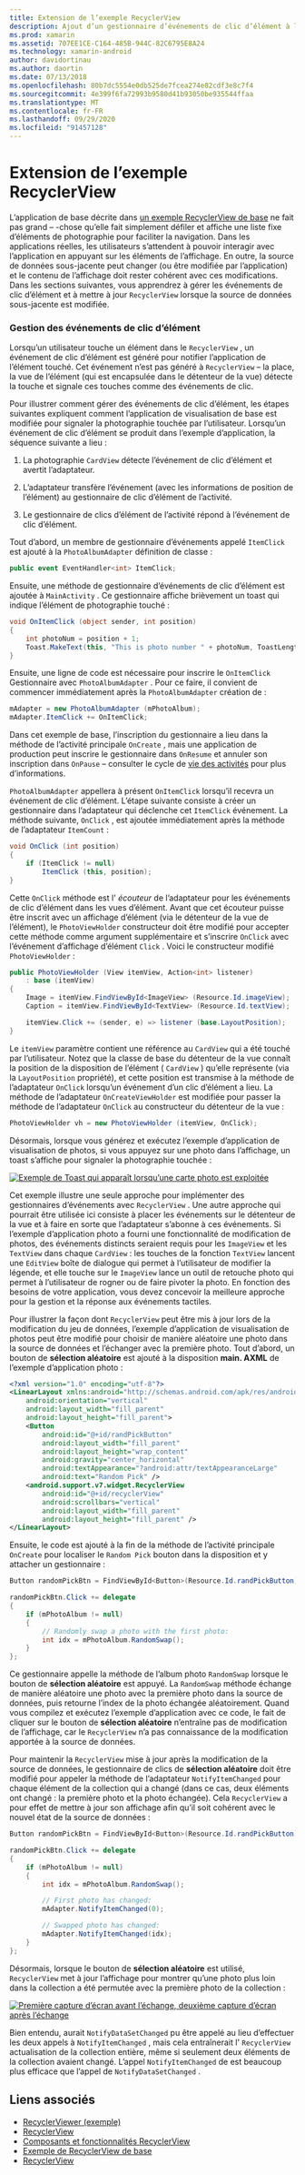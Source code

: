 ```yaml
---
title: Extension de l’exemple RecyclerView
description: Ajout d’un gestionnaire d’événements de clic d’élément à l’application exemple RecyclerView.
ms.prod: xamarin
ms.assetid: 707EE1CE-C164-485B-944C-82C6795E8A24
ms.technology: xamarin-android
author: davidortinau
ms.author: daortin
ms.date: 07/13/2018
ms.openlocfilehash: 80b7dc5554e0db525de7fcea274e82cdf3e8c7f4
ms.sourcegitcommit: 4e399f6fa72993b9580d41b93050be935544ffaa
ms.translationtype: MT
ms.contentlocale: fr-FR
ms.lasthandoff: 09/29/2020
ms.locfileid: "91457128"
---
```

# <a name="extending-the-recyclerview-example"></a>Extension de l’exemple RecyclerView

L’application de base décrite dans [un exemple RecyclerView de base](~/android/user-interface/layouts/recycler-view/recyclerview-example.md) ne fait pas grand &ndash; -chose qu’elle fait simplement défiler et affiche une liste fixe d’éléments de photographie pour faciliter la navigation. Dans les applications réelles, les utilisateurs s’attendent à pouvoir interagir avec l’application en appuyant sur les éléments de l’affichage. En outre, la source de données sous-jacente peut changer (ou être modifiée par l’application) et le contenu de l’affichage doit rester cohérent avec ces modifications. Dans les sections suivantes, vous apprendrez à gérer les événements de clic d’élément et à mettre à jour `RecyclerView` lorsque la source de données sous-jacente est modifiée.

### <a name="handling-item-click-events"></a>Gestion des événements de clic d’élément

Lorsqu’un utilisateur touche un élément dans le `RecyclerView` , un événement de clic d’élément est généré pour notifier l’application de l’élément touché. Cet événement n’est pas généré à `RecyclerView` &ndash; la place, la vue de l’élément (qui est encapsulée dans le détenteur de la vue) détecte la touche et signale ces touches comme des événements de clic.

Pour illustrer comment gérer des événements de clic d’élément, les étapes suivantes expliquent comment l’application de visualisation de base est modifiée pour signaler la photographie touchée par l’utilisateur. Lorsqu’un événement de clic d’élément se produit dans l’exemple d’application, la séquence suivante a lieu :

1. La photographie `CardView` détecte l’événement de clic d’élément et avertit l’adaptateur.

2. L’adaptateur transfère l’événement (avec les informations de position de l’élément) au gestionnaire de clic d’élément de l’activité.

3. Le gestionnaire de clics d’élément de l’activité répond à l’événement de clic d’élément.

Tout d’abord, un membre de gestionnaire d’événements appelé `ItemClick` est ajouté à la `PhotoAlbumAdapter` définition de classe :

```csharp
public event EventHandler<int> ItemClick;
```

Ensuite, une méthode de gestionnaire d’événements de clic d’élément est ajoutée à `MainActivity` .
Ce gestionnaire affiche brièvement un toast qui indique l’élément de photographie touché :

```csharp
void OnItemClick (object sender, int position)
{
    int photoNum = position + 1;
    Toast.MakeText(this, "This is photo number " + photoNum, ToastLength.Short).Show();
}

```

Ensuite, une ligne de code est nécessaire pour inscrire le `OnItemClick` Gestionnaire avec `PhotoAlbumAdapter` . Pour ce faire, il convient de commencer immédiatement après la `PhotoAlbumAdapter` création de : 

```csharp
mAdapter = new PhotoAlbumAdapter (mPhotoAlbum);
mAdapter.ItemClick += OnItemClick;

```

Dans cet exemple de base, l’inscription du gestionnaire a lieu dans la méthode de l’activité principale `OnCreate` , mais une application de production peut inscrire le gestionnaire dans `OnResume` et annuler son inscription dans `OnPause` &ndash; consulter le cycle de [vie des activités](~/android/app-fundamentals/activity-lifecycle/index.md) pour plus d’informations.

`PhotoAlbumAdapter` appellera à présent `OnItemClick` lorsqu’il recevra un événement de clic d’élément. L’étape suivante consiste à créer un gestionnaire dans l’adaptateur qui déclenche cet `ItemClick` événement. La méthode suivante, `OnClick` , est ajoutée immédiatement après la méthode de l’adaptateur `ItemCount` :

```csharp
void OnClick (int position)
{
    if (ItemClick != null)
        ItemClick (this, position);
}
```

Cette `OnClick` méthode est l' *écouteur* de l’adaptateur pour les événements de clic d’élément dans les vues d’élément. Avant que cet écouteur puisse être inscrit avec un affichage d’élément (via le détenteur de la vue de l’élément), le `PhotoViewHolder` constructeur doit être modifié pour accepter cette méthode comme argument supplémentaire et s’inscrire `OnClick` avec l’événement d’affichage d’élément `Click` .
Voici le constructeur modifié `PhotoViewHolder` :

```csharp
public PhotoViewHolder (View itemView, Action<int> listener)
    : base (itemView)
{
    Image = itemView.FindViewById<ImageView> (Resource.Id.imageView);
    Caption = itemView.FindViewById<TextView> (Resource.Id.textView);

    itemView.Click += (sender, e) => listener (base.LayoutPosition);
}

```

Le `itemView` paramètre contient une référence au `CardView` qui a été touché par l’utilisateur. Notez que la classe de base du détenteur de la vue connaît la position de la disposition de l’élément ( `CardView` ) qu’elle représente (via la `LayoutPosition` propriété), et cette position est transmise à la méthode de l’adaptateur `OnClick` lorsqu’un événement d’un clic d’élément a lieu. La méthode de l’adaptateur `OnCreateViewHolder` est modifiée pour passer la méthode de l’adaptateur `OnClick` au constructeur du détenteur de la vue :

```csharp
PhotoViewHolder vh = new PhotoViewHolder (itemView, OnClick);
```

Désormais, lorsque vous générez et exécutez l’exemple d’application de visualisation de photos, si vous appuyez sur une photo dans l’affichage, un toast s’affiche pour signaler la photographie touchée :

[![Exemple de Toast qui apparaît lorsqu’une carte photo est exploitée](extending-the-example-images/01-photo-selected-sml.png)](extending-the-example-images/01-photo-selected.png#lightbox)

Cet exemple illustre une seule approche pour implémenter des gestionnaires d’événements avec `RecyclerView` . Une autre approche qui pourrait être utilisée ici consiste à placer les événements sur le détenteur de la vue et à faire en sorte que l’adaptateur s’abonne à ces événements. Si l’exemple d’application photo a fourni une fonctionnalité de modification de photos, des événements distincts seraient requis pour les `ImageView` et les `TextView` dans chaque `CardView` : les touches de la fonction `TextView` lancent une `EditView` boîte de dialogue qui permet à l’utilisateur de modifier la légende, et elle touche sur le `ImageView` lance un outil de retouche photo qui permet à l’utilisateur de rogner ou de faire pivoter la photo. En fonction des besoins de votre application, vous devez concevoir la meilleure approche pour la gestion et la réponse aux événements tactiles.

Pour illustrer la façon dont `RecyclerView` peut être mis à jour lors de la modification du jeu de données, l’exemple d’application de visualisation de photos peut être modifié pour choisir de manière aléatoire une photo dans la source de données et l’échanger avec la première photo. Tout d’abord, un bouton de **sélection aléatoire** est ajouté à la disposition **main. AXML** de l’exemple d’application photo :

```xml
<?xml version="1.0" encoding="utf-8"?>
<LinearLayout xmlns:android="http://schemas.android.com/apk/res/android"
    android:orientation="vertical"
    android:layout_width="fill_parent"
    android:layout_height="fill_parent">
    <Button
        android:id="@+id/randPickButton"
        android:layout_width="fill_parent"
        android:layout_height="wrap_content"
        android:gravity="center_horizontal"
        android:textAppearance="?android:attr/textAppearanceLarge"
        android:text="Random Pick" />
    <android.support.v7.widget.RecyclerView
        android:id="@+id/recyclerView"
        android:scrollbars="vertical"
        android:layout_width="fill_parent"
        android:layout_height="fill_parent" />
</LinearLayout>
```

Ensuite, le code est ajouté à la fin de la méthode de l’activité principale `OnCreate` pour localiser le `Random Pick` bouton dans la disposition et y attacher un gestionnaire :

```csharp
Button randomPickBtn = FindViewById<Button>(Resource.Id.randPickButton);

randomPickBtn.Click += delegate
{
    if (mPhotoAlbum != null)
    {
        // Randomly swap a photo with the first photo:
        int idx = mPhotoAlbum.RandomSwap();
    }
};

```

Ce gestionnaire appelle la méthode de l’album photo `RandomSwap` lorsque le bouton de **sélection aléatoire** est appuyé. La `RandomSwap` méthode échange de manière aléatoire une photo avec la première photo dans la source de données, puis retourne l’index de la photo échangée aléatoirement. Quand vous compilez et exécutez l’exemple d’application avec ce code, le fait de cliquer sur le bouton de **sélection aléatoire** n’entraîne pas de modification de l’affichage, car le `RecyclerView` n’a pas connaissance de la modification apportée à la source de données.

Pour maintenir la `RecyclerView` mise à jour après la modification de la source de données, le gestionnaire de clics de **sélection aléatoire** doit être modifié pour appeler la méthode de l’adaptateur `NotifyItemChanged` pour chaque élément de la collection qui a changé (dans ce cas, deux éléments ont changé : la première photo et la photo échangée). Cela `RecyclerView` a pour effet de mettre à jour son affichage afin qu’il soit cohérent avec le nouvel état de la source de données :

```csharp
Button randomPickBtn = FindViewById<Button>(Resource.Id.randPickButton);

randomPickBtn.Click += delegate
{
    if (mPhotoAlbum != null)
    {
        int idx = mPhotoAlbum.RandomSwap();

        // First photo has changed:
        mAdapter.NotifyItemChanged(0);

        // Swapped photo has changed:
        mAdapter.NotifyItemChanged(idx);
    }
};

```

Désormais, lorsque le bouton de **sélection aléatoire** est utilisé, `RecyclerView` met à jour l’affichage pour montrer qu’une photo plus loin dans la collection a été permutée avec la première photo de la collection :

[![Première capture d’écran avant l’échange, deuxième capture d’écran après l’échange](extending-the-example-images/02-random-pick-sml.png)](extending-the-example-images/02-random-pick.png#lightbox)

Bien entendu, aurait `NotifyDataSetChanged` pu être appelé au lieu d’effectuer les deux appels à `NotifyItemChanged` , mais cela entraînerait l' `RecyclerView` actualisation de la collection entière, même si seulement deux éléments de la collection avaient changé. L’appel `NotifyItemChanged` de est beaucoup plus efficace que l’appel de `NotifyDataSetChanged` .

## <a name="related-links"></a>Liens associés

- [RecyclerViewer (exemple)](/samples/xamarin/monodroid-samples/android50-recyclerviewer)
- [RecyclerView](~/android/user-interface/layouts/recycler-view/index.md)
- [Composants et fonctionnalités RecyclerView](~/android/user-interface/layouts/recycler-view/parts-and-functionality.md)
- [Exemple de RecyclerView de base](~/android/user-interface/layouts/recycler-view/recyclerview-example.md)
- [RecyclerView](https://developer.android.com/reference/android/support/v7/widget/RecyclerView.html)